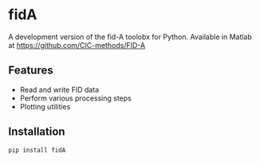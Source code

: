 # fidA
A development version of the fid-A toolobx for Python. Available in Matlab at https://github.com/CIC-methods/FID-A

## Features

- Read and write FID data
- Perform various processing steps
- Plotting utilities

## Installation

```bash
pip install fidA